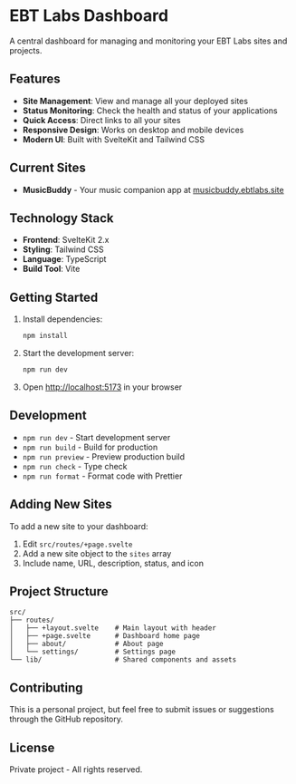# EBT Labs Dashboard

A central dashboard for managing and monitoring your EBT Labs sites and projects.

## Features

- **Site Management**: View and manage all your deployed sites
- **Status Monitoring**: Check the health and status of your applications
- **Quick Access**: Direct links to all your sites
- **Responsive Design**: Works on desktop and mobile devices
- **Modern UI**: Built with SvelteKit and Tailwind CSS

## Current Sites

- **MusicBuddy** - Your music companion app at [musicbuddy.ebtlabs.site](https://musicbuddy.ebtlabs.site)

## Technology Stack

- **Frontend**: SvelteKit 2.x
- **Styling**: Tailwind CSS
- **Language**: TypeScript
- **Build Tool**: Vite

## Getting Started

1. Install dependencies:
   ```bash
   npm install
   ```

2. Start the development server:
   ```bash
   npm run dev
   ```

3. Open [http://localhost:5173](http://localhost:5173) in your browser

## Development

- `npm run dev` - Start development server
- `npm run build` - Build for production
- `npm run preview` - Preview production build
- `npm run check` - Type check
- `npm run format` - Format code with Prettier

## Adding New Sites

To add a new site to your dashboard:

1. Edit `src/routes/+page.svelte`
2. Add a new site object to the `sites` array
3. Include name, URL, description, status, and icon

## Project Structure

```
src/
├── routes/
│   ├── +layout.svelte    # Main layout with header
│   ├── +page.svelte      # Dashboard home page
│   ├── about/            # About page
│   └── settings/         # Settings page
└── lib/                  # Shared components and assets
```

## Contributing

This is a personal project, but feel free to submit issues or suggestions through the GitHub repository.

## License

Private project - All rights reserved.
